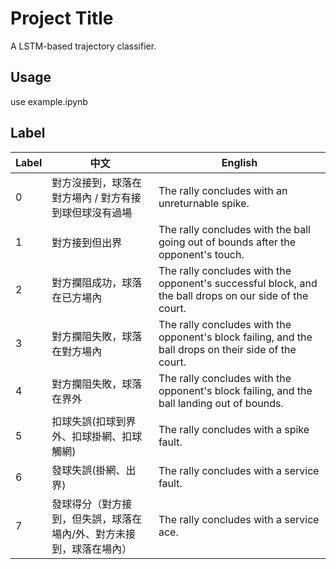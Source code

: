 # Project Title

A LSTM-based trajectory classifier.

## Usage

use example.ipynb 

## Label 

| Label | 中文 | English |
|---------|---------|---------|
| 0  | 對方沒接到，球落在對方場內 / 對方有接到球但球沒有過場 | The rally concludes with an unreturnable spike.   |
| 1  | 對方接到但出界                                     | The rally concludes with the ball going out of bounds after the opponent's touch.  |
| 2  | 對方攔阻成功，球落在已方場內                        | The rally concludes with the opponent's successful block, and the ball drops on our side of the court. |
| 3  | 對方攔阻失敗，球落在對方場內                        | The rally concludes with the opponent's block failing, and the ball drops on their side of the court.|
| 4  | 對方攔阻失敗，球落在界外                            | The rally concludes with the opponent's block failing, and the ball landing out of bounds.|
| 5  | 扣球失誤(扣球到界外、扣球掛網、扣球觸網)             |  The rally concludes with a spike fault.|
| 6  |發球失誤(掛網、出界)|The rally concludes with a service fault.|
| 7  |發球得分（對方接到，但失誤，球落在場內/外、對方未接到，球落在場內）|The rally concludes with a service ace.|
